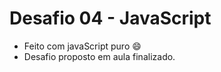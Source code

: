 # Desafio 04 - JavaScript
- Feito com javaScript puro :smile:
- Desafio proposto em aula finalizado.